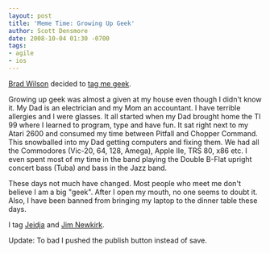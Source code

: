 ```yaml
---
layout: post
title: 'Meme Time: Growing Up Geek'
author: Scott Densmore
date: 2008-10-04 01:30 -0700
tags:
- agile
- ios
---
```

[Brad Wilson](http://bradwilson.typepad.com) decided to [tag me geek](http://bradwilson.typepad.com/blog/2008/10/meme-time-growi.html).

Growing up geek was almost a given at my house even though I didn't know it. My Dad is an electrician and my Mom an accountant. I have terrible allergies and I were glasses. It all started when my Dad brought home the TI 99 where I learned to program, type and have fun. It sat right next to my Atari 2600 and consumed my time between Pitfall and Chopper Command. This snowballed into my Dad getting computers and fixing them. We had all the Commodores (Vic-20, 64, 128, Amega), Apple IIe, TRS 80, x86 etc. I even spent most of my time in the band playing the Double B-Flat upright concert bass (Tuba) and bass in the Jazz band.

These days not much have changed. Most people who meet me don't believe I am a big "geek". After I open my mouth, no one seems to doubt it. Also, I have been banned from bringing my laptop to the dinner table these days.

I tag [Jeidja](http://blogs.msdn.com/agilemonkey/) and [Jim Newkirk](http://jamesnewkirk.typepad.com).

Update: To bad I pushed the publish button instead of save.